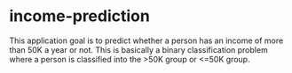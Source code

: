 # income-prediction
This application goal is to predict whether a person has an income of more than 50K a year or not. This is basically a binary classification problem where a person is classified into the >50K group or &lt;=50K group.
